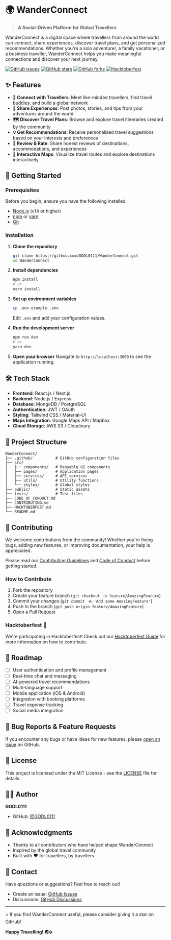 # 🌍 WanderConnect

> **A Social-Driven Platform for Global Travellers**

WanderConnect is a digital space where travellers from around the world can connect, share experiences, discover travel plans, and get personalized recommendations. Whether you're a solo adventurer, a family vacationer, or a business traveller, WanderConnect helps you make meaningful connections and discover your next journey.

[![GitHub issues](https://img.shields.io/github/issues/GODL0111/WanderConnect)](https://github.com/GODL0111/WanderConnect/issues)
[![GitHub stars](https://img.shields.io/github/stars/GODL0111/WanderConnect)](https://github.com/GODL0111/WanderConnect/stargazers)
[![GitHub forks](https://img.shields.io/github/forks/GODL0111/WanderConnect)](https://github.com/GODL0111/WanderConnect/network)
[![Hacktoberfest](https://img.shields.io/badge/Hacktoberfest-Friendly-blueviolet)](./HACKTOBERFEST.md)

## ✨ Features

- **👥 Connect with Travellers**: Meet like-minded travellers, find travel buddies, and build a global network
- **📸 Share Experiences**: Post photos, stories, and tips from your adventures around the world
- **🗺️ Discover Travel Plans**: Browse and explore travel itineraries created by the community
- **💡 Get Recommendations**: Receive personalized travel suggestions based on your interests and preferences
- **🌟 Review & Rate**: Share honest reviews of destinations, accommodations, and experiences
- **📍 Interactive Maps**: Visualize travel routes and explore destinations interactively

## 🚀 Getting Started

### Prerequisites

Before you begin, ensure you have the following installed:
- [Node.js](https://nodejs.org/) (v14 or higher)
- [npm](https://www.npmjs.com/) or [yarn](https://yarnpkg.com/)
- [Git](https://git-scm.com/)

### Installation

1. **Clone the repository**
   ```bash
   git clone https://github.com/GODL0111/WanderConnect.git
   cd WanderConnect
   ```

2. **Install dependencies**
   ```bash
   npm install
   # or
   yarn install
   ```

3. **Set up environment variables**
   ```bash
   cp .env.example .env
   ```
   Edit `.env` and add your configuration values.

4. **Run the development server**
   ```bash
   npm run dev
   # or
   yarn dev
   ```

5. **Open your browser**
   Navigate to `http://localhost:3000` to see the application running.

## 🛠️ Tech Stack

- **Frontend**: React.js / Next.js
- **Backend**: Node.js / Express
- **Database**: MongoDB / PostgreSQL
- **Authentication**: JWT / OAuth
- **Styling**: Tailwind CSS / Material-UI
- **Maps Integration**: Google Maps API / Mapbox
- **Cloud Storage**: AWS S3 / Cloudinary

## 📁 Project Structure

```
WanderConnect/
├── .github/          # GitHub configuration files
├── src/
│   ├── components/   # Reusable UI components
│   ├── pages/        # Application pages
│   ├── services/     # API services
│   ├── utils/        # Utility functions
│   └── styles/       # Global styles
├── public/           # Static assets
├── tests/            # Test files
├── CODE_OF_CONDUCT.md
├── CONTRIBUTING.md
├── HACKTOBERFEST.md
└── README.md
```

## 🤝 Contributing

We welcome contributions from the community! Whether you're fixing bugs, adding new features, or improving documentation, your help is appreciated.

Please read our [Contributing Guidelines](./CONTRIBUTING.md) and [Code of Conduct](./CODE_OF_CONDUCT.md) before getting started.

### How to Contribute

1. Fork the repository
2. Create your feature branch (`git checkout -b feature/AmazingFeature`)
3. Commit your changes (`git commit -m 'Add some AmazingFeature'`)
4. Push to the branch (`git push origin feature/AmazingFeature`)
5. Open a Pull Request

### Hacktoberfest 🎃

We're participating in Hacktoberfest! Check out our [Hacktoberfest Guide](./HACKTOBERFEST.md) for more information on how to contribute.

## 📝 Roadmap

- [ ] User authentication and profile management
- [ ] Real-time chat and messaging
- [ ] AI-powered travel recommendations
- [ ] Multi-language support
- [ ] Mobile application (iOS & Android)
- [ ] Integration with booking platforms
- [ ] Travel expense tracking
- [ ] Social media integration

## 🐛 Bug Reports & Feature Requests

If you encounter any bugs or have ideas for new features, please [open an issue](https://github.com/GODL0111/WanderConnect/issues/new) on GitHub.

## 📄 License

This project is licensed under the MIT License - see the [LICENSE](./LICENSE) file for details.

## 👨‍💻 Author

**GODL0111**

- GitHub: [@GODL0111](https://github.com/GODL0111)

## 🙏 Acknowledgments

- Thanks to all contributors who have helped shape WanderConnect
- Inspired by the global travel community
- Built with ❤️ for travellers, by travellers

## 📧 Contact

Have questions or suggestions? Feel free to reach out!

- Create an issue: [GitHub Issues](https://github.com/GODL0111/WanderConnect/issues)
- Discussions: [GitHub Discussions](https://github.com/GODL0111/WanderConnect/discussions)

---

⭐ If you find WanderConnect useful, please consider giving it a star on GitHub!

**Happy Travelling! 🌏✈️**
